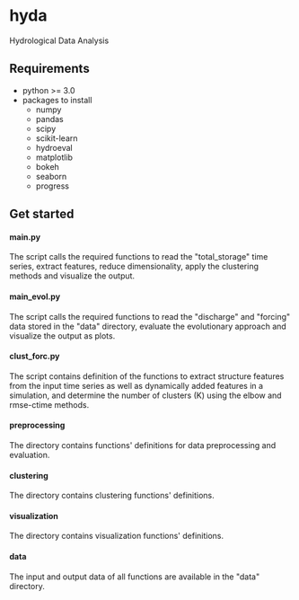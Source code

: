 # hyda
Hydrological Data Analysis

## Requirements
- python >= 3.0
- packages to install
    - numpy
    - pandas
    - scipy
    - scikit-learn
    - hydroeval
    - matplotlib
    - bokeh
    - seaborn
    - progress
    
## Get started
#### main.py
The script calls the required functions to read the "total_storage" time series, extract features, reduce dimensionality,
 apply the clustering methods and visualize the output.

#### main_evol.py
The script calls the required functions to read the "discharge" and "forcing" data stored in the "data" directory,
 evaluate the evolutionary approach and visualize the output as plots.
 
#### clust_forc.py
The script contains definition of the functions to extract structure features from the input time series as well as
 dynamically added features in a simulation, and determine the number of clusters (K) using the elbow and rmse-ctime methods.

#### preprocessing
The directory contains functions' definitions for data preprocessing and evaluation.

#### clustering
The directory contains clustering functions' definitions.

#### visualization
The directory contains visualization functions' definitions.

#### data
The input and output data of all functions are available in the "data" directory.
 


